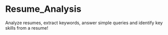 # Resume_Analysis
Analyze resumes, extract keywords, answer simple queries and identify key skills from a resume!
